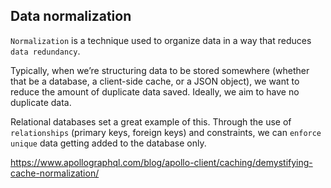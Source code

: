 ## Data normalization

`Normalization` is a technique used to organize data in a way that reduces `data redundancy`.

Typically, when we’re structuring data to be stored somewhere (whether that be a database, a client-side cache, or a JSON object), we want to reduce the amount of duplicate data saved. Ideally, we aim to have no duplicate data.

Relational databases set a great example of this. Through the use of `relationships` (primary keys, foreign keys) and constraints, we can `enforce unique` data getting added to the database only.

https://www.apollographql.com/blog/apollo-client/caching/demystifying-cache-normalization/
